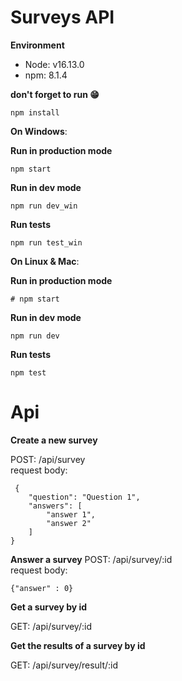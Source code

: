 
# Surveys API
**Environment**

- Node: v16.13.0
- npm: 8.1.4


**don't forget to run 😁**

	npm install

**On Windows**:

**Run in production mode**

    npm start

**Run in dev mode**

    npm run dev_win

**Run tests**

    npm run test_win

**On Linux & Mac**:

**Run in production mode**

    # npm start

**Run in dev mode**

    npm run dev

**Run tests**

    npm test


# Api

**Create a new survey** 
 
 POST: /api/survey <br>
 request body:

     {
	    "question": "Question 1",
	    "answers": [
		    "answer 1",
		    "answer 2"
	    ]
    }
**Answer a survey** 
 POST: /api/survey/:id <br>
 request body:
 

    {"answer" : 0}


**Get a survey by id** 

 GET: /api/survey/:id

**Get the results of a survey by id** 

 GET: /api/survey/result/:id

